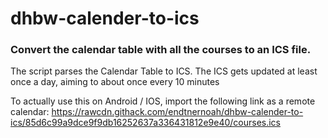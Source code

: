 # dhbw-calender-to-ics
### Convert the calendar table with all the courses to an ICS file.

The script parses the Calendar Table to ICS. The ICS gets updated at least once a day, aiming to about once every 10 minutes


To actually use this on Android / IOS, import the following link as a remote calendar:
https://rawcdn.githack.com/endtnernoah/dhbw-calender-to-ics/85d6c99a9dce9f9db16252637a336431812e9e40/courses.ics

